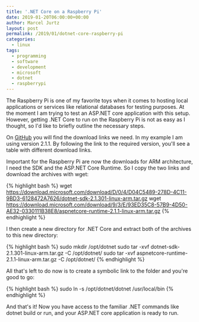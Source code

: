 ```yaml
---
title: '.NET Core on a Raspberry Pi'
date: 2019-01-20T06:00:00+00:00
author: Marcel Jurtz
layout: post
permalink: /2019/01/dotnet-core-raspberry-pi
categories:
  - linux
tags:
  - programming
  - software
  - development
  - microsoft
  - dotnet
  - raspberrypi
---
```


The Raspberry Pi is one of my favorite toys when it comes to hosting local applications or services like relational databases for testing purposes. At the moment I am trying to test an ASP.NET core application with this setup. However, getting .NET Core to run on the Raspberry Pi is not as easy as I thought, so I'd like to briefly outline the necessary steps.

On [GitHub](https://github.com/dotnet/core/tree/master/release-notes/download-archives) you will find the download links we need. In my example I am using version 2.1.1. By following the link to the required version, you'll see a table with different download links.

Important for the Raspberry Pi are now the downloads for ARM architecture, I need the SDK and the ASP.NET Core Runtime. So I copy the two links and download the archives with wget:

{% highlight bash %}
wget https://download.microsoft.com/download/D/0/4/D04C5489-278D-4C11-9BD3-6128472A7626/dotnet-sdk-2.1.301-linux-arm.tar.gz 
wget https://download.microsoft.com/download/9/3/E/93ED35C8-57B9-4D50-AE32-0330111B38E8/aspnetcore-runtime-2.1.1-linux-arm.tar.gz 
{% endhighlight %}

I then create a new directory for .NET Core and extract both of the archives to this new directory:

{% highlight bash %}
sudo mkdir /opt/dotnet 
sudo tar -xvf dotnet-sdk-2.1.301-linux-arm.tar.gz -C /opt/dotnet/ 
sudo tar -xvf aspnetcore-runtime-2.1.1-linux-arm.tar.gz -C /opt/dotnet/ 
{% endhighlight %}

All that's left to do now is to create a symbolic link to the folder and you're good to go:

{% highlight bash %}
sudo ln -s /opt/dotnet/dotnet /usr/local/bin 
{% endhighlight %}

And that's it! Now you have access to the familiar .NET commands like dotnet build or run, and your ASP.NET core application is ready to run. 
